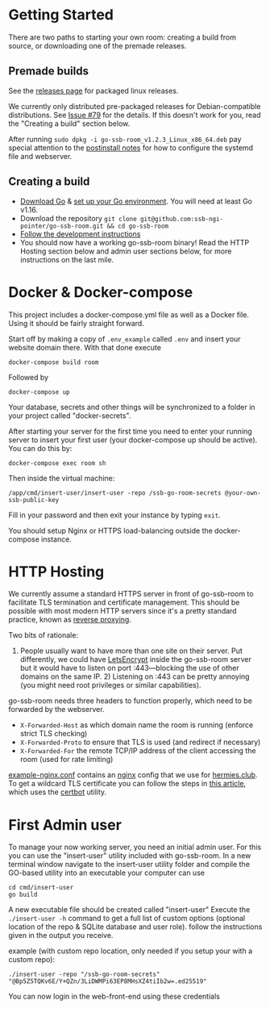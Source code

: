 # Getting Started
There are two paths to starting your own room: creating a build from source, or downloading one
of the premade releases.

## Premade builds

See the [releases page](https://github.com/ssb-ngi-pointer/go-ssb-room/releases) for packaged linux releases.

We currently only distributed pre-packaged releases for Debian-compatible distributions.
See [Issue #79](https://github.com/ssb-ngi-pointer/go-ssb-room/issues/79) for the details.
If this doesn't work for you, read the "Creating a build" section below.

After running `sudo dpkg -i go-ssb-room_v1.2.3_Linux_x86_64.deb` pay special attention to the
[postinstall notes](./files/debian-postinstall.sh) for how to configure the systemd file and webserver.

## Creating a build

* [Download Go](https://golang.org/doc/install) & [set up your Go environment](https://golang.org/doc/install#install). You will need at least Go v1.16.
* Download the repository `git clone git@github.com:ssb-ngi-pointer/go-ssb-room.git && cd go-ssb-room`
* [Follow the development instructions](./development.md)
* You should now have a working go-ssb-room binary! Read the HTTP Hosting section below and admin
  user sections below, for more instructions on the last mile.

# Docker & Docker-compose

This project includes a docker-compose.yml file as well as a Docker file. Using
it should be fairly straight forward.

Start off by making a copy of `.env_example` called `.env` and insert your 
website domain there. With that done execute

```
docker-compose build room
```

Followed by

```
docker-compose up
```

Your database, secrets and other things will be synchronized to a folder in your
project called "docker-secrets".

After starting your server for the first time you need to enter your running
server to insert your first user (your docker-compose up should be active).
You can do this by:

```
docker-compose exec room sh
```

Then inside the virtual machine:

```
/app/cmd/insert-user/insert-user -repo /ssb-go-room-secrets @your-own-ssb-public-key
```

Fill in your password and then exit your instance by typing `exit`.

You should setup Nginx or HTTPS load-balancing outside the docker-compose
instance.

# HTTP Hosting

We currently assume a standard HTTPS server in front of go-ssb-room to facilitate TLS
termination and certificate management. This should be possible with most modern HTTP servers
since it's a pretty standard practice, known as [reverse
proxying](https://en.wikipedia.org/wiki/Reverse_proxy).

Two bits of rationale:

1) People usually want to have more than one site on their server. Put differently, we could
have [LetsEncrypt](https://letsencrypt.org/) inside the go-ssb-room server but it would have to
listen on port :443—blocking the use of other domains on the same IP.  2) Listening on :443 can
be pretty annoying (you might need root privileges or similar capabilities).

go-ssb-room needs three headers to function properly, which need to be forwarded by the
webserver.

* `X-Forwarded-Host` as which domain name the room is running (enforce strict TLS checking)
* `X-Forwarded-Proto` to ensure that TLS is used (and redirect if necessary)
* `X-Forwarded-For` the remote TCP/IP address of the client accessing the room (used for rate
  limiting)

[example-nginx.conf](./files/example-nginx.conf) contains an [nginx](https://nginx.org) config that
we use for [hermies.club](https://hermies.club). To get a wildcard TLS certificate you can
follow the steps in [this
article](https://medium.com/@alitou/getting-a-wildcard-ssl-certificate-using-certbot-and-deploy-on-nginx-15b8ffa34157),
which uses the [certbot](https://certbot.eff.org/) utility.

# First Admin user

To manage your now working server, you need an initial admin user. For this you can use the "insert-user" utility included with go-ssb-room.
In a new terminal window navigate to the insert-user utility folder and compile the GO-based utility into an executable your computer can use

```
cd cmd/insert-user
go build
```

A new executable file should be created called "insert-user"
Execute the `./insert-user -h` command to get a full list of custom options (optional location of the repo & SQLite database and user role). follow the instructions given in the output you receive.

example (with custom repo location, only needed if you setup your with a custom repo):

```
./insert-user -repo "/ssb-go-room-secrets" "@Bp5Z5TQKv6E/Y+QZn/3LiDWMPi63EP8MHsXZ4tiIb2w=.ed25519"
```

You can now login in the web-front-end using these credentials
